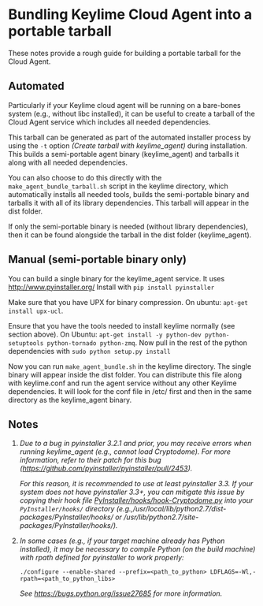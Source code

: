 # Bundling Keylime Cloud Agent into a portable tarball

These notes provide a rough guide for building a portable tarball for the Cloud Agent.

## Automated

Particularly if your Keylime cloud agent will be running on a bare-bones system (e.g., without libc installed), it can be useful to create a tarball of the Cloud Agent service which includes all needed dependencies.  

This tarball can be generated as part of the automated installer process by using the `-t` option *(Create tarball with keylime_agent)* during installation.  This builds a semi-portable agent binary (keylime_agent) and tarballs it along with all needed dependencies. 

You can also choose to do this directly with the `make_agent_bundle_tarball.sh` script in the keylime directory, which automatically installs all needed tools, builds the semi-portable binary and tarballs it with all of its library dependencies.  This tarball will appear in the dist folder.

If only the semi-portable binary is needed (without library dependencies), then it can be found alongside the tarball in the dist folder (keylime_agent). 

## Manual (semi-portable binary only)

You can build a single binary for the keylime_agent service.  It uses http://www.pyinstaller.org/  Install with `pip install pyinstaller`

Make sure that you have UPX for binary compression.  On ubuntu: `apt-get install upx-ucl`.

Ensure that you have the tools needed to install keylime normally (see section above). On Ubuntu:
`apt-get install -y python-dev python-setuptools python-tornado python-zmq`.  Now pull in the rest of the python dependencies with `sudo python setup.py install`

Now you can run `make_agent_bundle.sh` in the keylime directory.  The single binary will appear inside the dist folder.  You can distribute this file along with keylime.conf and run the agent service without any other Keylime dependencies.  It will look for the conf file in /etc/ first and then in the same directory as the keylime_agent binary.

## Notes

1. *Due to a bug in pyinstaller 3.2.1 and prior, you may receive errors when running keylime_agent (e.g., cannot load Cryptodome).  For more information, refer to their patch for this bug (https://github.com/pyinstaller/pyinstaller/pull/2453).*
    
    *For this reason, it is recommended to use at least pyinstaller 3.3.  If your system does not have pyinstaller 3.3+, you can mitigate this issue by copying their hook file [PyInstaller/hooks/hook-Cryptodome.py](https://raw.githubusercontent.com/pyinstaller/pyinstaller/dacc07f49e2c22bba5473f4cb5b2a5194cdae5e1/PyInstaller/hooks/hook-Cryptodome.py) into your ``PyInstaller/hooks/`` directory (e.g.,/usr/local/lib/python2.7/dist-packages/PyInstaller/hooks/ or /usr/lib/python2.7/site-packages/PyInstaller/hooks/).*
    
2. *In some cases (e.g., if your target machine already has Python installed), it may be necessary to compile Python (on the build machine) with rpath defined for pyinstaller to work properly:*
    
    ```
    ./configure --enable-shared --prefix=<path_to_python> LDFLAGS=-Wl,-rpath=<path_to_python_libs>
    ```
    
    *See https://bugs.python.org/issue27685 for more information.*
